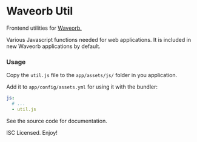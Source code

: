 # Waveorb Util

Frontend utilities for [Waveorb.](https://waveorb.com)

Various Javascript functions needed for web applications. It is included in new Waveorb applications by default.

### Usage

Copy the `util.js` file to the `app/assets/js/` folder in you application.

Add it to `app/config/assets.yml` for using it with the bundler:

```yml
js:
  # ...
  - util.js
```

See the source code for documentation.

ISC Licensed. Enjoy!
